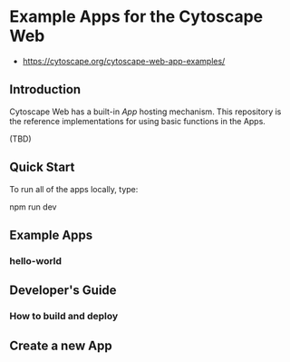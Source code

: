 # Example Apps for the Cytoscape Web

- https://cytoscape.org/cytoscape-web-app-examples/

## Introduction

Cytoscape Web has a built-in _App_ hosting mechanism. This repository is the reference implementations for using basic functions in the Apps.

(TBD)

## Quick Start

To run all of the apps locally, type:

npm run dev

## Example Apps

### hello-world

## Developer's Guide

### How to build and deploy

## Create a new App
